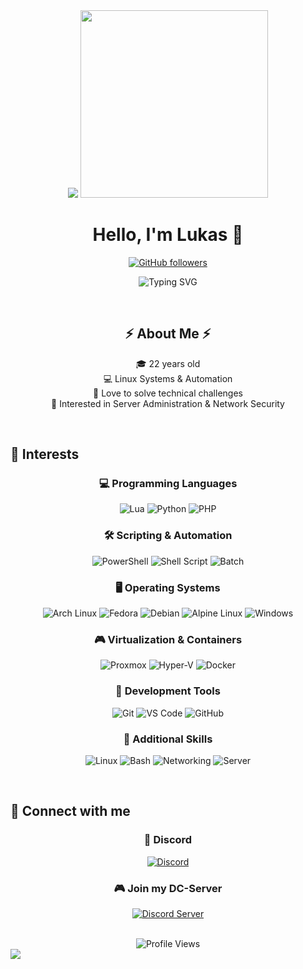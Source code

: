 <div align="center">
  <img src="https://capsule-render.vercel.app/api?type=waving&color=gradient&height=200&section=header&text=Welcome%20To%20My%20Profile&fontSize=50&animation=fadeIn"/>

  <img src="https://media.giphy.com/media/qgQUggAC3Pfv687qPC/giphy.gif" width="300"/>
  
  # Hello, I'm Lukas 👋
  
  [![GitHub followers](https://img.shields.io/github/followers/LukasSku?style=social)](https://github.com/LukasSku)
  
  <p align="center">
    <img src="https://readme-typing-svg.herokuapp.com?font=Fira+Code&pause=1000&color=70A5FD&center=true&vCenter=true&width=435&lines=rm+-rf+/*;" alt="Typing SVG" />
  </p>
</div>

<br/>

<div align="center">
  <h2>⚡ About Me ⚡</h2>

  <p align="center">
    🎓 22 years old <br/>
    💻 Linux Systems & Automation<br/>
    🔧 Love to solve technical challenges<br/>
    🚀 Interested in Server Administration & Network Security
  </p>
</div>

<br/>

## 🚀 Interests

<div align="center">

### 💻 Programming Languages
![Lua](https://img.shields.io/badge/Lua-2C2D72?style=for-the-badge&logo=lua&logoColor=white)
![Python](https://img.shields.io/badge/Python-3776AB?style=for-the-badge&logo=python&logoColor=white)
![PHP](https://img.shields.io/badge/PHP-777BB4?style=for-the-badge&logo=php&logoColor=white)

### 🛠 Scripting & Automation
![PowerShell](https://img.shields.io/badge/PowerShell-5391FE?style=for-the-badge&logo=powershell&logoColor=white)
![Shell Script](https://img.shields.io/badge/Shell_Script-121011?style=for-the-badge&logo=gnu-bash&logoColor=white)
![Batch](https://img.shields.io/badge/Batch-4D4D4D?style=for-the-badge&logo=windows-terminal&logoColor=white)

### 🖥️ Operating Systems
![Arch Linux](https://img.shields.io/badge/Arch_Linux-1793D1?style=for-the-badge&logo=arch-linux&logoColor=white)
![Fedora](https://img.shields.io/badge/Fedora-294172?style=for-the-badge&logo=fedora&logoColor=white)
![Debian](https://img.shields.io/badge/Debian-A81D33?style=for-the-badge&logo=debian&logoColor=white)
![Alpine Linux](https://img.shields.io/badge/Alpine_Linux-0D597F?style=for-the-badge&logo=alpine-linux&logoColor=white)
![Windows](https://img.shields.io/badge/Windows-0078D6?style=for-the-badge&logo=windows&logoColor=white)

### 🎮 Virtualization & Containers
![Proxmox](https://img.shields.io/badge/Proxmox-E57000?style=for-the-badge&logo=proxmox&logoColor=white)
![Hyper-V](https://img.shields.io/badge/Hyper--V-0078D6?style=for-the-badge&logo=microsoft&logoColor=white)
![Docker](https://img.shields.io/badge/Docker-2496ED?style=for-the-badge&logo=docker&logoColor=white)

### 🔧 Development Tools
![Git](https://img.shields.io/badge/Git-F05032?style=for-the-badge&logo=git&logoColor=white)
![VS Code](https://img.shields.io/badge/VS_Code-007ACC?style=for-the-badge&logo=visual-studio-code&logoColor=white)
![GitHub](https://img.shields.io/badge/GitHub-181717?style=for-the-badge&logo=github&logoColor=white)

### 🌟 Additional Skills
![Linux](https://img.shields.io/badge/Linux-FCC624?style=for-the-badge&logo=linux&logoColor=black)
![Bash](https://img.shields.io/badge/Bash-4EAA25?style=for-the-badge&logo=gnu-bash&logoColor=white)
![Networking](https://img.shields.io/badge/Networking-00629B?style=for-the-badge&logo=cisco&logoColor=white)
![Server](https://img.shields.io/badge/Server-000000?style=for-the-badge&logo=windows-terminal&logoColor=white)

</div>

<br/>

## 🤝 Connect with me

<div align="center">

### 💬 Discord
[![Discord](https://img.shields.io/badge/lukas1803-7289DA?style=for-the-badge&logo=discord&logoColor=white)](https://discord.com/users/395304544315113472)

### 🎮 Join my DC-Server
[![Discord Server](https://discord.com/api/guilds/1274240998704287867/widget.png?style=banner2)](https://discord.gg/dQZEMmdTyD)

</div>

<br/>

<div align="center">
  <img src="https://komarev.com/ghpvc/?username=LukasSku&style=for-the-badge&color=blue" alt="Profile Views"/>
</div>

<img src="https://capsule-render.vercel.app/api?type=waving&color=gradient&height=100&section=footer"/>
